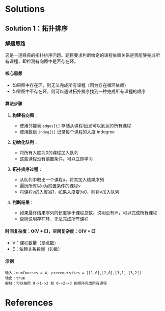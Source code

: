 # Solutions

## Solution 1：拓扑排序

### 解题思路

这是一道经典的拓扑排序问题。题目要求判断给定的课程依赖关系是否能够完成所有课程，即检测有向图中是否存在环。

#### 核心思想

- 如果图中存在环，则无法完成所有课程（因为存在循环依赖）
- 如果图中不存在环，则可以通过拓扑排序找到一种完成所有课程的顺序

#### 算法步骤

1. **构建有向图**：
   - 使用邻接表 `edges[i]` 存储从课程i出发可以到达的所有课程
   - 使用数组 `indeg[i]` 记录每个课程的入度 indegree

2. **初始化队列**：
   - 将所有入度为0的课程加入队列
   - 这些课程没有前置条件，可以立即学习

3. **拓扑排序过程**：
   - 从队列中取出一个课程u，将其加入结果序列
   - 遍历所有以u为前置条件的课程v
   - 将课程v的入度减1，如果入度变为0，则将v加入队列

4. **判断结果**：
   - 如果最终结果序列的长度等于课程总数，说明没有环，可以完成所有课程
   - 否则说明存在环，无法完成所有课程

#### 时间复杂度：O(V + E)，空间复杂度：O(V + E)

- V：课程数量（顶点数）
- E：依赖关系数量（边数）

#### 示例

```
输入：numCourses = 4, prerequisites = [[1,0],[2,0],[3,1],[3,2]]
输出：true
解释：可以按照 0->1->3 和 0->2->3 的顺序完成所有课程
```

# References
